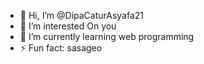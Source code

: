 - 👋 Hi, I’m @DipaCaturAsyafa21
- 👀 I’m interested On you
- 🌱 I’m currently learning web programming
- ⚡ Fun fact: sasageo

<!---
DipaCaturAsyafa21/DipaCaturAsyafa21 is a ✨ special ✨ repository because its `README.md` (this file) appears on your GitHub profile.
You can click the Preview link to take a look at your changes.
--->

